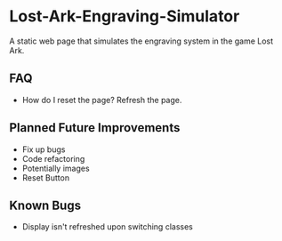 # Lost-Ark-Engraving-Simulator
 A static web page that simulates the engraving system in the game Lost Ark.
 
 ## FAQ
 - How do I reset the page? Refresh the page.
 
## Planned Future Improvements
- Fix up bugs
- Code refactoring
- Potentially images
- Reset Button

## Known Bugs
- Display isn't refreshed upon switching classes
